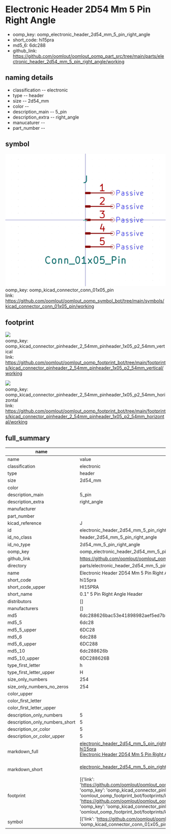 # Electronic Header 2D54 Mm 5 Pin Right Angle

  
* oomp_key: oomp_electronic_header_2d54_mm_5_pin_right_angle 
* short_code: hi15pra
* md5_6: 6dc288  
* github_link: https://github.com/oomlout/oomlout_oomp_part_src/tree/main/parts/electronic_header_2d54_mm_5_pin_right_angle/working  
## naming details
* classification -- electronic
* type -- header
* size -- 2d54_mm
* color -- 
* description_main -- 5_pin
* description_extra -- right_angle
* manucaturer -- 
* part_number -- 



## symbol

![](symbol/0/working/working_600.png)  
oomp_key: oomp_kicad_connector_conn_01x05_pin  
link: https://github.com/oomlout/oomlout_oomp_symbol_bot/tree/main/symbols/kicad_connector_conn_01x05_pin/working  

## footprint

![](footprint/0/working/working_600.png)  
oomp_key: oomp_kicad_connector_pinheader_2_54mm_pinheader_1x05_p2_54mm_vertical  
link: https://github.com/oomlout/oomlout_oomp_footprint_bot/tree/main/footprints/kicad_connector_pinheader_2_54mm_pinheader_1x05_p2_54mm_vertical/working  

![](footprint/0/working/working_600.png)  
oomp_key: oomp_kicad_connector_pinheader_2_54mm_pinheader_1x05_p2_54mm_horizontal  
link: https://github.com/oomlout/oomlout_oomp_footprint_bot/tree/main/footprints/kicad_connector_pinheader_2_54mm_pinheader_1x05_p2_54mm_horizontal/working  

## full_summary
| name | value | 
| --- | --- | 
| name | value | 
| classification | electronic | 
| type | header | 
| size | 2d54_mm | 
| color |  | 
| description_main | 5_pin | 
| description_extra | right_angle | 
| manufacturer |  | 
| part_number |  | 
| kicad_reference | J | 
| id | electronic_header_2d54_mm_5_pin_right_angle | 
| id_no_class | header_2d54_mm_5_pin_right_angle | 
| id_no_type | 2d54_mm_5_pin_right_angle | 
| oomp_key | oomp_electronic_header_2d54_mm_5_pin_right_angle | 
| github_link | https://github.com/oomlout/oomlout_oomp_part_src/tree/main/parts/electronic_header_2d54_mm_5_pin_right_angle/working | 
| directory | parts/electronic_header_2d54_mm_5_pin_right_angle | 
| name | Electronic Header 2D54 Mm 5 Pin Right Angle | 
| short_code | hi15pra | 
| short_code_upper | HI15PRA | 
| short_name | 0.1" 5 Pin Right Angle Header | 
| distributors | [] | 
| manufacturers | [] | 
| md5 | 6dc288626bac53e41898982aef5ed7b5 | 
| md5_5 | 6dc28 | 
| md5_5_upper | 6DC28 | 
| md5_6 | 6dc288 | 
| md5_6_upper | 6DC288 | 
| md5_10 | 6dc288626b | 
| md5_10_upper | 6DC288626B | 
| type_first_letter | h | 
| type_first_letter_upper | H | 
| size_only_numbers | 254 | 
| size_only_numbers_no_zeros | 254 | 
| color_upper |  | 
| color_first_letter |  | 
| color_first_letter_upper |  | 
| description_only_numbers | 5 | 
| description_only_numbers_short | 5 | 
| description_or_color | 5 | 
| description_or_color_upper | 5 | 
| markdown_full | [electronic_header_2d54_mm_5_pin_right_angle](https://github.com/oomlout/oomlout_oomp_part_src/tree/main/parts/electronic_header_2d54_mm_5_pin_right_angle/working)<br>[hi15pra](https://github.com/oomlout/oomlout_oomp_part_src/tree/main/parts/electronic_header_2d54_mm_5_pin_right_angle/working)<br>[Electronic Header 2D54 Mm 5 Pin Right Angle](https://github.com/oomlout/oomlout_oomp_part_src/tree/main/parts/electronic_header_2d54_mm_5_pin_right_angle/working)<br><br> | 
| markdown_short | [electronic_header_2d54_mm_5_pin_right_angle](https://github.com/oomlout/oomlout_oomp_part_src/tree/main/parts/electronic_header_2d54_mm_5_pin_right_angle/working)<br><br> | 
| footprint | [{'link': 'https://github.com/oomlout/oomlout_oomp_footprint_bot/tree/main/foootprntss/kicad_connector_pinheader_2_54mm_pinheader_1x05_p2_54mm_vertical', 'oomp_key': 'oomp_kicad_connector_pinheader_2_54mm_pinheader_1x05_p2_54mm_vertical', 'directory': 'oomlout_oomp_footprint_bot/footprints/kicad_connector_pinheader_2_54mm_pinheader_1x05_p2_54mm_vertical//working/working.kicad_mod'}, {'link': 'https://github.com/oomlout/oomlout_oomp_footprint_bot/tree/main/foootprntss/kicad_connector_pinheader_2_54mm_pinheader_1x05_p2_54mm_horizontal', 'oomp_key': 'oomp_kicad_connector_pinheader_2_54mm_pinheader_1x05_p2_54mm_horizontal', 'directory': 'oomlout_oomp_footprint_bot/footprints/kicad_connector_pinheader_2_54mm_pinheader_1x05_p2_54mm_horizontal//working/working.kicad_mod'}] | 
| symbol | [{'link': 'https://github.com/oomlout/oomlout_oomp_symbol_bot/tree/main/symbols/kicad_connector_conn_01x05_pin', 'oomp_key': 'oomp_kicad_connector_conn_01x05_pin', 'directory': 'oomlout_oomp_symbol_bot/symbols/kicad_connector_conn_01x05_pin//working/working.kicad_sym'}] | 
